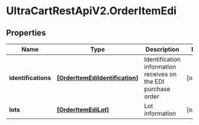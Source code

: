 # UltraCartRestApiV2.OrderItemEdi

## Properties
Name | Type | Description | Notes
------------ | ------------- | ------------- | -------------
**identifications** | [**[OrderItemEdiIdentification]**](OrderItemEdiIdentification.md) | Identification information receives on the EDI purchase order | [optional] 
**lots** | [**[OrderItemEdiLot]**](OrderItemEdiLot.md) | Lot information | [optional] 


